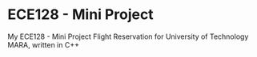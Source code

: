 # ECE128 - Mini Project
My ECE128 - Mini Project Flight Reservation for University of Technology MARA, written in C++
